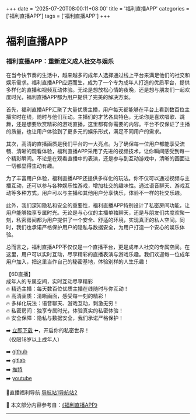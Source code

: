+++
date = '2025-07-20T08:00:11+08:00'
title = '福利直播APP'
categories = ['福利直播APP']
tags = ['福利直播APP']
+++

# 福利直播APP

### 福利直播APP：重新定义成人社交与娱乐

在当今快节奏的生活中，越来越多的成年人选择通过线上平台来满足他们的社交和娱乐需求。福利直播APP应运而生，成为了一个专为成年人打造的优质平台，提供多样化的直播和视频互动体验。无论是想放松心情的夜晚，还是想与朋友们一起欢度时光，福利直播APP都为用户提供了完美的解决方案。

首先，福利直播APP汇聚了大量优质主播，用户每天都能够在平台上看到数百位主播实时在线，随时与他们互动。主播们的才艺各具特色，无论你是喜欢唱歌、跳舞，还是想要欣赏精彩的游戏直播，这里都有你需要的内容。平台不仅保证了主播的质量，也让用户体验到了更多元的娱乐形式，满足不同用户的需求。

其次，高清的直播画质是我们平台的一大亮点。为了确保每一位用户都能享受流畅、清晰的观看体验，福利直播APP采用了先进的视频技术，让你瞬间感受到每一个精彩瞬间。不论是在观看直播中的表演，还是参与到互动游戏中，清晰的画面让一切都显得生动有趣。

为了丰富用户体验，福利直播APP还提供多样化的玩法。你不仅可以通过视频与主播互动，还可以参与各种娱乐性游戏，增加社交的趣味性。通过语音聊天、游戏互动等多种方式，用户可以与主播和其他用户分享快乐，体验不一样的社交乐趣。

此外，我们深知隐私和安全的重要性，福利直播APP特别设计了私密房间功能，让用户能够独享专属时光。无论是与心仪的主播单独聊天，还是与朋友们共度欢聚一刻，私密房间都为用户提供了一个安全、舒适的环境，实现真正的私人空间。同时，我们也承诺严格保护用户的隐私与数据安全，为用户打造一个安心的娱乐体验。

总而言之，福利直播APP不仅仅是一个直播平台，更是成年人社交的专属空间。在这里，用户可以实时互动，尽享精彩的直播表演与游戏乐趣。我们欢迎每一位成年用户加入，把这里当作自己的秘密基地，体验别样的人生乐趣！

【6D直播】  
成年人的专属空间，实时互动尽享精彩  
🔥 精选主播：每天数百位优质主播在线随时与你互动！  
🔥 高清画质：清晰画面，感受每一刻的精彩！  
🔥 多样化玩法：语音聊天、游戏互动，刺激无穷！  
🔥 私密房间：独享专属时光，体验真实的私密体验！  
🔥 安全保障：隐私与数据安全，我们承诺严格保护！  

➡️ [立即下载](https://down123.s3.ap-east-1.amazonaws.com/down/down.html?channelCode=blog) ⬅️，开启你的私密世界！  
（仅限18岁以上成年人）

➡️ [github](https://aldult-live.github.io/)  
➡️ [gitlab](https://seo-09598d.gitlab.io/)  
➡️ [推特](https://x.com/wegame33)  
➡️ [youtube](https://www.youtube.com/@6Dlive)  

🔞直播福利导航 [导航站1](https://webstack-86085a.gitlab.io/)[导航站2](https://onlygit123-2.github.io/)


📘 本文部分内容参考自：[《福利直播APP》](https://github.com/fanqieshequ123/fanqiesehqu)

---
